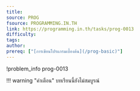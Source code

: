 ```yaml
---
title: 
source: PROG
fsource: PROGRAMMING.IN.TH
link: https://programming.in.th/tasks/prog-0013
difficulty: 
tags: 
author: 
prereq: ["[การเขียนโปรแกรมเบื้องต้น](/prog-basic)"]
---
```


!problem_info prog-0013

!!! warning "คำเตือน"
    บทเรียนนี้ยังไม่สมบูรณ์